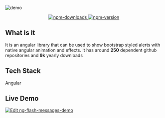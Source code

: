 ![demo](~demo.gif)

<div style="text-align: center">
  <a href="https://npm-stat.com/charts.html?package=ng-flash-messages&from=2015-01-01&to=2019-06-30">
    <img class="html-image" src="https://img.shields.io/npm/dy/ng-flash-messages.svg?style=for-the-badge" alt="npm-downloads">
  </a>
  <a href="https://www.npmjs.com/package/ng-flash-messages">
    <img class="html-image" src="https://img.shields.io/npm/v/ng-flash-messages.svg?style=for-the-badge" alt="npm-version">
  </a>
</div>

## What is it <i class="far fa-question-circle"></i> 

It is an angular library that can be used to show bootstrap styled alerts with native angular animation and effects. It has around **250** dependent github repositories and **9k** yearly downloads

## Tech Stack <i class="fas fa-layer-group"></i>

<i class="fab fa-angular"></i> Angular

## Live Demo <i class="fas fa-laptop-code"></i>
<a href="https://codesandbox.io/s/ng-flash-messages-demo-45tfo?fontsize=14">
  <img class="html-image" alt="Edit ng-flash-messages-demo" src="https://codesandbox.io/static/img/play-codesandbox.svg">
</a>
